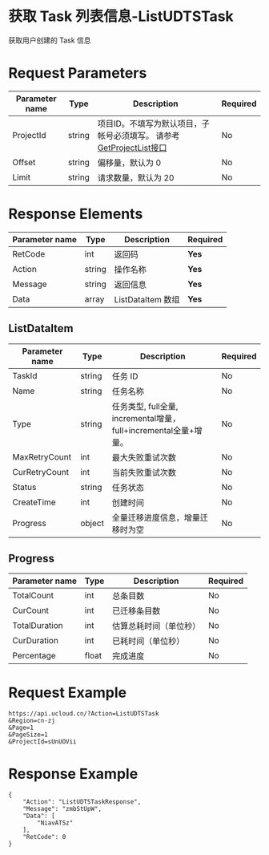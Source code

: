 # 获取 Task 列表信息-ListUDTSTask

获取用户创建的 Task 信息

# Request Parameters
|Parameter name|Type|Description|Required|
|---|---|---|---|
|ProjectId|string|项目ID。不填写为默认项目，子帐号必须填写。 请参考[GetProjectList接口](api/summary/get_project_list)|No|
|Offset|string|偏移量，默认为 0|No|
|Limit|string|请求数量，默认为 20|No|

# Response Elements
|Parameter name|Type|Description|Required|
|---|---|---|---|
|RetCode|int|返回码|**Yes**|
|Action|string|操作名称|**Yes**|
|Message|string|返回信息|**Yes**|
|Data|array|ListDataItem 数组|**Yes**|

## ListDataItem
|Parameter name|Type|Description|Required|
|---|---|---|---|
|TaskId|string|任务 ID|No|
|Name|string|任务名称|No|
|Type|string|任务类型, full全量, incremental增量，full+incremental全量+增量。|No|
|MaxRetryCount|int|最大失败重试次数|No|
|CurRetryCount|int|当前失败重试次数|No|
|Status|string|任务状态|No|
|CreateTime|int|创建时间|No|
|Progress|object|全量迁移进度信息，增量迁移时为空 |No|

## Progress
|Parameter name|Type|Description|Required|
|---|---|---|---|
|TotalCount|int|总条目数|No|
|CurCount|int|已迁移条目数|No|
|TotalDuration|int|估算总耗时间（单位秒）|No|
|CurDuration|int|已耗时间（单位秒）|No|
|Percentage|float|完成进度|No|

# Request Example
```
https://api.ucloud.cn/?Action=ListUDTSTask
&Region=cn-zj
&Page=1
&PageSize=1
&ProjectId=sUnUOVii
```

# Response Example
```
{
    "Action": "ListUDTSTaskResponse", 
    "Message": "zmbStUpW", 
    "Data": [
        "NiavATSz"
    ], 
    "RetCode": 0
}
```

